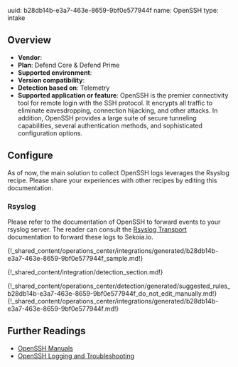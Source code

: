 uuid: b28db14b-e3a7-463e-8659-9bf0e577944f
name: OpenSSH
type: intake

## Overview
- **Vendor**:
- **Plan**: Defend Core & Defend Prime
- **Supported environment**:
- **Version compatibility**:
- **Detection based on**: Telemetry
- **Supported application or feature**:
OpenSSH is the premier connectivity tool for remote login with the SSH protocol. It encrypts all traffic to eliminate eavesdropping, connection hijacking, and other attacks. In addition, OpenSSH provides a large suite of secure tunneling capabilities, several authentication methods, and sophisticated configuration options.



## Configure

As of now, the main solution to collect OpenSSH logs leverages the Rsyslog recipe. Please share your experiences with other recipes by editing this documentation.

### Rsyslog

Please refer to the documentation of OpenSSH to forward events to your rsyslog server. The reader can consult the [Rsyslog Transport](/integration/ingestion_methods/syslog/overview) documentation to forward these logs to Sekoia.io.


{!_shared_content/operations_center/integrations/generated/b28db14b-e3a7-463e-8659-9bf0e577944f_sample.md!}


{!_shared_content/integration/detection_section.md!}

{!_shared_content/operations_center/detection/generated/suggested_rules_b28db14b-e3a7-463e-8659-9bf0e577944f_do_not_edit_manually.md!}
{!_shared_content/operations_center/integrations/generated/b28db14b-e3a7-463e-8659-9bf0e577944f.md!}

## Further Readings

- [OpenSSH Manuals](https://www.openssh.com/manual.html)
- [OpenSSH Logging and Troubleshooting](https://en.wikibooks.org/wiki/OpenSSH/Logging_and_Troubleshooting)
